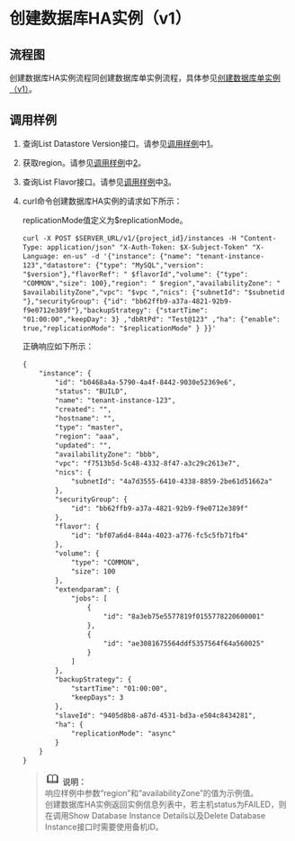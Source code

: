 # 创建数据库HA实例（v1）<a name="zh-cn_topic_0032347799"></a>

## 流程图<a name="section19141437145619"></a>

创建数据库HA实例流程同创建数据库单实例流程，具体参见[创建数据库单实例（v1）](创建数据库单实例（v1）.md)。

## 调用样例<a name="section4838185413563"></a>

1.  查询List Datastore Version接口。请参见[调用样例](创建数据库单实例（v1）.md#section191181639185213)中[1](创建数据库单实例（v1）.md#li25441382)。
2.  获取region。请参见[调用样例](创建数据库单实例（v1）.md#section191181639185213)中[2](创建数据库单实例（v1）.md#li952315819528)。
3.  查询List Flavor接口。请参见[调用样例](创建数据库单实例（v1）.md#section191181639185213)中[3](创建数据库单实例（v1）.md#li11317154)。
4.  curl命令创建数据库HA实例的请求如下所示：

    replicationMode值定义为$replicationMode。

    ```
    curl -X POST $SERVER_URL/v1/{project_id}/instances -H "Content-Type: application/json" "X-Auth-Token: $X-Subject-Token" "X-Language: en-us" -d '{"instance": {"name": "tenant-instance-123","datastore": {"type": "MySQL","version": "$version"},"flavorRef": " $flavorId","volume": {"type": "COMMON","size": 100},"region": " $region","availabilityZone": " $availabilityZone","vpc": "$vpc ","nics": {"subnetId": "$subnetid "},"securityGroup": {"id": "bb62ffb9-a37a-4821-92b9-f9e0712e389f"},"backupStrategy": {"startTime": "01:00:00","keepDay": 3} ,"dbRtPd": "Test@123" ,"ha": {"enable": true,"replicationMode": "$replicationMode" } }}'
    ```

    正确响应如下所示：

    ```
    {
        "instance": {
            "id": "b0468a4a-5790-4a4f-8442-9030e52369e6",
            "status": "BUILD",
            "name": "tenant-instance-123",
            "created": "",
            "hostname": "",
            "type": "master",
            "region": "aaa",
            "updated": "",
            "availabilityZone": "bbb",
            "vpc": "f7513b5d-5c48-4332-8f47-a3c29c2613e7",
            "nics": {
                "subnetId": "4a7d3555-6410-4338-8859-2be61d51662a"
            },
            "securityGroup": {
                "id": "bb62ffb9-a37a-4821-92b9-f9e0712e389f"
            },
            "flavor": {
                "id": "bf07a6d4-844a-4023-a776-fc5c5fb71fb4"
            },
            "volume": {
                "type": "COMMON",
                "size": 100
            },
            "extendparam": {
                "jobs": [
                    {
                        "id": "8a3eb75e5577819f0155778220600001"
                    },
                    {
                        "id": "ae3081675564ddf5357564f64a560025"
                    }
                ]
            },
            "backupStrategy": {
                "startTime": "01:00:00",
                "keepDays": 3
            },
            "slaveId": "9405d8b8-a87d-4531-bd3a-e504c8434281",
            "ha": {
                "replicationMode": "async"
            }
        }
    }
    ```

    >![](public_sys-resources/icon-note.gif) **说明：**   
    >响应样例中参数“region”和“availabilityZone”的值为示例值。  
    >创建数据库HA实例返回实例信息列表中，若主机status为FAILED，则在调用Show Database Instance Details以及Delete Database Instance接口时需要使用备机ID。  


